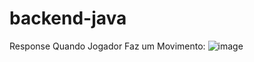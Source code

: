 # backend-java

Response Quando Jogador Faz um Movimento:
![image](https://github.com/Jogo-Da-Velha-UC/backend-java/assets/82242779/dc3a7c73-1d84-4b58-bb27-e8097bb16f87)

